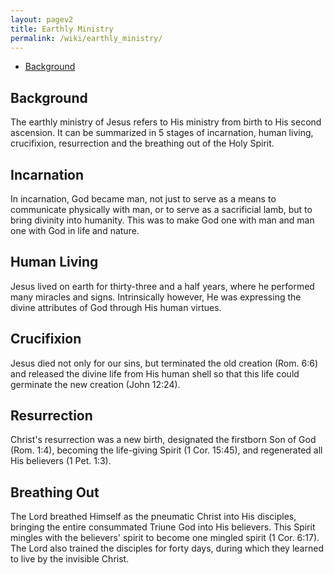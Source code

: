 ```yaml
---
layout: pagev2
title: Earthly Ministry
permalink: /wiki/earthly_ministry/
---
```

- [Background](#background)

## Background

The earthly ministry of Jesus refers to His ministry from birth to His second ascension. It can be summarized in 5 stages of incarnation, human living, crucifixion, resurrection and the breathing out of the Holy Spirit. 

## Incarnation

In incarnation, God became man, not just to serve as a means to communicate physically with man, or to serve as a sacrificial lamb, but to bring divinity into humanity. This was to make God one with man and man one with God in life and nature. 

## Human Living

Jesus lived on earth for thirty-three and a half years, where he performed many miracles and signs. Intrinsically however, He was expressing the divine attributes of God through His human virtues. 

## Crucifixion

Jesus died not only for our sins, but terminated the old creation (Rom. 6:6) and released the divine life from His human shell so that this life could germinate the new creation (John 12:24).

## Resurrection

Christ's resurrection was a new birth, designated the firstborn Son of God (Rom. 1:4), becoming the life-giving Spirit (1 Cor. 15:45), and regenerated all His believers (1 Pet. 1:3).

## Breathing Out

The Lord breathed Himself as the pneumatic Christ into His disciples, bringing the entire consummated Triune God into His believers. This Spirit mingles with the believers' spirit to become one mingled spirit (1 Cor. 6:17). The Lord also trained the disciples for forty days, during which they learned to live by the invisible Christ.